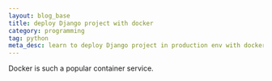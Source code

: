 ```yaml
---
layout: blog_base
title: deploy Django project with docker
category: programming
tag: python
meta_desc: learn to deploy Django project in production env with docker
---
```


Docker is such a popular container service.
